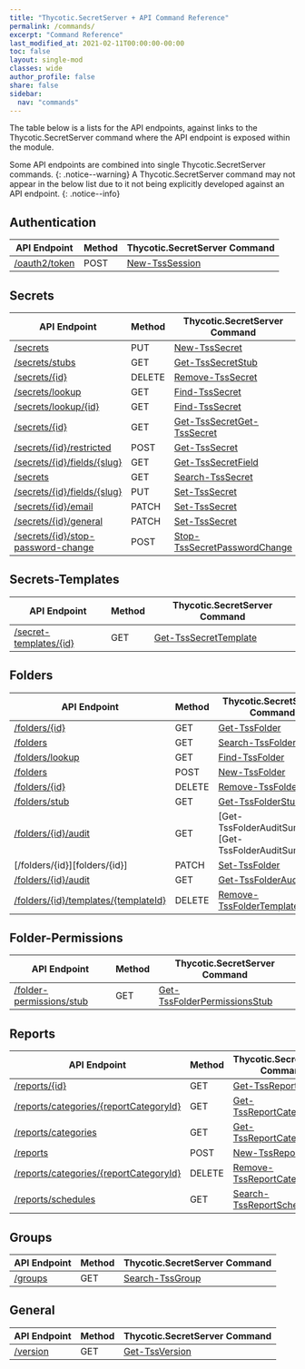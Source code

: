 ```yaml
---
title: "Thycotic.SecretServer + API Command Reference"
permalink: /commands/
excerpt: "Command Reference"
last_modified_at: 2021-02-11T00:00:00-00:00
toc: false
layout: single-mod
classes: wide
author_profile: false
share: false
sidebar:
  nav: "commands"
---
```


The table below is a lists for the API endpoints, against links to the Thycotic.SecretServer command where the API endpoint is exposed within the module.

Some API endpoints are combined into single Thycotic.SecretServer commands.
{: .notice--warning}
A Thycotic.SecretServer command may not appear in the below list due to it not being explicitly developed against an API endpoint.
{: .notice--info}

## Authentication

**API Endpoint** | **Method** | **Thycotic.SecretServer Command** |
---------------- | ---------- | --------------------------------- |
[/oauth2/token][/oauth2/token] | POST | [New-TssSession][New-TssSession]

## Secrets

**API Endpoint** | **Method** | **Thycotic.SecretServer Command** |
---------------- | ---------- | --------------------------------- |
[/secrets][/secrets] | PUT | [New-TssSecret][New-TssSecret]
[/secrets/stubs][/secrets/stubs] | GET | [Get-TssSecretStub][Get-TssSecretStub]
[/secrets/{id}][/secrets/{id}] | DELETE | [Remove-TssSecret][Remove-TssSecret]
[/secrets/lookup][/secrets/lookup] | GET | [Find-TssSecret][Find-TssSecret]
[/secrets/lookup/{id}][/secrets/lookup/{id}] | GET | [Find-TssSecret][Find-TssSecret]
[/secrets/{id}][/secrets/{id}] | GET | [Get-TssSecret][Get-TssSecret][Get-TssSecret]
[/secrets/{id}/restricted][/secrets/{id}/restricted] | POST | [Get-TssSecret][Get-TssSecret]
[/secrets/{id}/fields/{slug}][/secrets/{id}/fields/{slug}] | GET | [Get-TssSecretField][Get-TssSecretField]
[/secrets][/secrets] | GET | [Search-TssSecret][Search-TssSecret]
[/secrets/{id}/fields/{slug}][/secrets/{id}/fields/{slug}] | PUT | [Set-TssSecret][Set-TssSecret]
[/secrets/{id}/email][/secrets/{id}/email] | PATCH | [Set-TssSecret][Set-TssSecret]
[/secrets/{id}/general][/secrets/{id}/general] | PATCH | [Set-TssSecret][Set-TssSecret]
[/secrets/{id}/stop-password-change][/secrets/{id}/stop-password-change] | POST | [Stop-TssSecretPasswordChange][Stop-TssSecretPasswordChange]

## Secrets-Templates

**API Endpoint** | **Method** | **Thycotic.SecretServer Command** |
---------------- | ---------- | --------------------------------- |
[/secret-templates/{id}][/secret-templates/{id}] | GET | [Get-TssSecretTemplate][Get-TssSecretTemplate]

## Folders

**API Endpoint** | **Method** | **Thycotic.SecretServer Command** |
---------------- | ---------- | --------------------------------- |
[/folders/{id}][/folders/{id}] | GET | [Get-TssFolder][Get-TssFolder]
[/folders][/folders] | GET | [Search-TssFolder][Search-TssFolder]
[/folders/lookup][/folders/lookup] | GET | [Find-TssFolder][Find-TssFolder]
[/folders][/folders] | POST | [New-TssFolder][New-TssFolder]
[/folders/{id}][/folders/{id}] | DELETE | [Remove-TssFolder][Remove-TssFolder]
[/folders/stub][/folders/stub] | GET | [Get-TssFolderStub][Get-TssFolderStub]
[/folders/{id}/audit][/folders/{id}/audit] | GET | [Get-TssFolderAuditSummary][Get-TssFolderAuditSummary]
[/folders/{id}][folders/{id}] | PATCH | [Set-TssFolder][Set-TssFolder]
[/folders/{id}/audit][/folders/{id}/audit] | GET | [Get-TssFolderAudit][Get-TssFolderAudit]
[/folders/{id}/templates/{templateId}][/folders/{id}/templates/{templateId}] | DELETE | [Remove-TssFolderTemplate][Remove-TssFolderTemplate]

## Folder-Permissions

**API Endpoint** | **Method** | **Thycotic.SecretServer Command** |
---------------- | ---------- | --------------------------------- |
[/folder-permissions/stub][/folder-permissions/stub] | GET | [Get-TssFolderPermissionsStub][Get-TssFolderPermissionsStub]

## Reports

**API Endpoint** | **Method** | **Thycotic.SecretServer Command** |
---------------- | ---------- | --------------------------------- |
[/reports/{id}][/reports/{id}] | GET | [Get-TssReport][Get-TssReport]
[/reports/categories/{reportCategoryId}][/reports/categories/{reportCategoryId}] | GET | [Get-TssReportCategory][Get-TssReportCategory]
[/reports/categories][/reports/categories] | GET | [Get-TssReportCategory][Get-TssReportCategory]
[/reports][/reports] | POST | [New-TssReport][New-TssReport]
[/reports/categories/{reportCategoryId}][/reports/categories/{reportCategoryId}] | DELETE | [Remove-TssReportCategory][Remove-TssReportCategory]
[/reports/schedules][/reports/schedules] | GET | [Search-TssReportSchedule][Search-TssReportSchedule]

## Groups

**API Endpoint** | **Method** | **Thycotic.SecretServer Command** |
---------------- | ---------- | --------------------------------- |
[/groups][/groups] | GET | [Search-TssGroup][Search-TssGroup]

## General

**API Endpoint** | **Method** | **Thycotic.SecretServer Command** |
---------------- | ---------- | --------------------------------- |
[/version][/version] | GET | [Get-TssVersion][Get-TssVersion]

[New-TssSession]:/thycotic.secretserver/commands/New-TssSession
[Get-TssFolder]:/thycotic.secretserver/commands/Get-TssFolder
[Search-TssGroup]:/thycotic.secretserver/commands/Search-TssGroup
[Get-TssReport]:/thycotic.secretserver/commands/Get-TssReport
[Get-TssReportCategory]:/thycotic.secretserver/commands/Get-TssReportCategory
[New-TssReport]:/thycotic.secretserver/commands/New-TssReport
[Remove-TssReportCategory]:/thycotic.secretserver/commands/Remove-TssReportCategory
[Search-TssReportSchedule]:/thycotic.secretserver/commands/Search-TssReportSchedule
[Remove-TssSecret]:/thycotic.secretserver/commands/Remove-TssSecret
[Find-TssSecret]:/thycotic.secretserver/commands/Find-TssSecret
[Get-TssSecret]:/thycotic.secretserver/commands/Get-TssSecret
[Get-TssSecretField]:/thycotic.secretserver/commands/Get-TssSecretField
[Search-TssSecret]:/thycotic.secretserver/commands/Search-TssSecret
[Set-TssSecret]:/thycotic.secretserver/commands/Set-TssSecret
[Get-TssSecretTemplate]:/thycotic.secretserver/commands/Get-TssSecretTemplate
[Stop-TssSecretPasswordChange]:/thycotic.secretserver/commands/Stop-TssSecretPasswordChange
[Get-TssVersion]:/thycotic.secretserver/commands/Get-TssVersion
[New-TssSecret]:/thycotic.secretserver/commands/New-TssSecret
[Get-TssSecretStub]:/thycotic.secretserver/commands/Get-TssSecretStub
[Search-TssFolder]:/thycotic.secretserver/commands/Search-TssFolder
[Find-TssFolder]:/thycotic.secretserver/commands/Find-TssFolder
[New-TssFolder]:/thycotic.secretserver/commands/New-TssFolder
[Get-TssFolderStub]:/thycotic.secretserver/commands/Get-TssFolderStub
[Remove-TssFolder]:/thycotic.secretserver/commands/Remove-TssFolder
[Get-TssFolderAudit]:/thycotic.secretserver/commands/Get-TssFolderAudit
[Set-TssFolder]:/thycotic.secretserver/commands/Set-TssFolder
[Get-TssFolderAudit]:/thycotic.secretserver/commands/Get-TssFolderAudit
[Remove-TssFolderTemplate]:/thycotic.secretserver/commands/Remove-TssFolderTemplate
[Get-TssFolderPermissionsStub]:/thycotic.secretserver/commands/Get-TssFolderPermissionsStub

[/folder-permissions/stub]:https://updates.thycotic.net/secretserver/restapiguide/10.9.33/TokenAuth/#operation--folder-permissions-stub-get
[/folders/{id}/templates/{templateId}]:https://updates.thycotic.net/secretserver/restapiguide/10.9.33/TokenAuth/#operation--folders--id--templates--templateId--delete
[/folders/{id}/audit]:https://updates.thycotic.net/secretserver/restapiguide/10.9.33/TokenAuth/#operation--folders--id--audit-get
[/folders/{id}]:https://updates.thycotic.net/secretserver/restapiguide/10.9.33/TokenAuth/#operation--folder--id--patch
[/folders/{id}/audit]:https://updates.thycotic.net/secretserver/restapiguide/10.9.33/TokenAuth/#operation--folders--id--audit-get
[/folders/{id}]:https://updates.thycotic.net/secretserver/restapiguide/10.9.33/TokenAuth/#operation--folders--id--delete
[/folders/stub]:https://updates.thycotic.net/secretserver/restapiguide/10.9.33/TokenAuth/#operation--folders-stub-get
[/folders]:https://updates.thycotic.net/secretserver/restapiguide/10.9.33/TokenAuth/#operation--folders-post
[/folders/lookup]:https://updates.thycotic.net/secretserver/restapiguide/10.9.33/TokenAuth/#operation--folders-lookup-get
[/folders]:https://updates.thycotic.net/secretserver/restapiguide/10.9.33/TokenAuth/#operation--folders-get
[/secrets/stubs]:https://updates.thycotic.net/secretserver/restapiguide/10.9.33/TokenAuth/#operation--secrets-stub-get
[/secrets]:https://updates.thycotic.net/secretserver/restapiguide/10.9.33/TokenAuth/#operation--secrets-post
[/oauth2/token]:https://updates.thycotic.net/secretserver/restapiguide/10.9.33/OAuth/#path--oauth2-token
[/folders/{id}]:https://updates.thycotic.net/secretserver/restapiguide/10.9.33/TokenAuth/#operation--folders--id--get
[/groups]:https://updates.thycotic.net/secretserver/restapiguide/10.9.33/TokenAuth/#operation--groups-get
[/reports/{id}]:https://updates.thycotic.net/secretserver/restapiguide/10.9.33/TokenAuth/#operation--reports--id--get
[/reports/categories/{reportCategoryId}]:https://updates.thycotic.net/secretserver/restapiguide/10.9.33/TokenAuth/#operation--reports-categories--reportCategoryId--get
[/reports/categories]:https://updates.thycotic.net/secretserver/restapiguide/10.9.33/TokenAuth/#operation--reports-categories-get
[/reports]:https://updates.thycotic.net/secretserver/restapiguide/10.9.33/TokenAuth/#operation--reports-post
[/reports/categories/{reportCategoryId}]:https://updates.thycotic.net/secretserver/restapiguide/10.9.33/TokenAuth/#operation--reports-categories--reportCategoryId--delete
[/reports/schedules]:https://updates.thycotic.net/secretserver/restapiguide/10.9.33/TokenAuth/#operation--reports-schedules-get
[/secrets/{id}]:https://updates.thycotic.net/secretserver/restapiguide/10.9.33/TokenAuth/#operation--secrets--id--delete
[/secrets/lookup]:https://updates.thycotic.net/secretserver/restapiguide/10.9.33/TokenAuth/#operation--secrets-lookup-get
[/secrets/lookup/{id}]:https://updates.thycotic.net/secretserver/restapiguide/10.9.33/TokenAuth/#operation--secrets-lookup--id--get
[/secrets/{id}]:https://updates.thycotic.net/secretserver/restapiguide/10.9.33/TokenAuth/#operation--secrets--id--get
[/secrets/{id}/restricted]:https://updates.thycotic.net/secretserver/restapiguide/10.9.33/TokenAuth/#operation--secrets--id--restricted-post
[/secrets/{id}/fields/{slug}]:https://updates.thycotic.net/secretserver/restapiguide/10.9.33/TokenAuth/#operation--secrets--id--fields--slug--get
[/secrets]:https://updates.thycotic.net/secretserver/restapiguide/10.9.33/TokenAuth/#operation--secrets-get
[/secrets/{id}/fields/{slug}]:https://updates.thycotic.net/secretserver/restapiguide/10.9.33/TokenAuth/#operation--secrets--id--fields--slug--put
[/secrets/{id}/email]:https://updates.thycotic.net/secretserver/restapiguide/10.9.33/TokenAuth/#operation--secrets--id--email-patch
[/secrets/{id}/general]:https://updates.thycotic.net/secretserver/restapiguide/10.9.33/TokenAuth/#operation--secrets--id--general-patch
[/secret-templates/{id}]:https://updates.thycotic.net/secretserver/restapiguide/10.9.33/TokenAuth/#operation--secret-templates--id--get
[/secrets/{id}/stop-password-change]:https://updates.thycotic.net/secretserver/restapiguide/10.9.33/TokenAuth/#operation--secrets--id--stop-password-change-post
[/version]:https://updates.thycotic.net/secretserver/restapiguide/10.9.33/TokenAuth/#operation--version-get